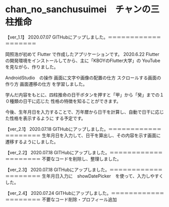 # chan_no_sanchusuimei　チャンの三柱推命

【ver_1.1】   2020.07.07  GITHubにアップしました。＝＝＝＝＝＝＝＝＝＝＝＝＝＝＝＝＝＝＝

岡照浩が初めて Flutter で作成したアプリケーションです。
2020.6.22 Flutter の開発環境をインストールしてから、主に「KBOYのFlutter大学」の
YouTubeを見ながら、作りました。

AndroidStudio　の操作
画面に文字や画像の配置の仕方
スクロールする画面の作り方
画面遷移の仕方
を学習しました。

学んだ内容をもとに、四柱推命の日干ボタンを押すと「甲」から「癸」までの１０種類の日干に応じた
性格の特徴を知ることができます。

今後、生年月日を入力することで、万年暦から日干を計算し、自動で日干に応じた性格を表示するように
する予定です。


【ver_2.1】   2020.07.18  GITHubにアップしました。＝＝＝＝＝＝＝＝＝＝＝＝＝＝＝＝＝＝＝＝
生年月日を入力して、日干を算出し、その内容を示す画面に遷移するようにしました。


【ver_2.2】   2020.07.18  GITHubにアップしました。＝＝＝＝＝＝＝＝＝＝＝＝＝＝＝＝＝＝＝＝
不要なコードを削除し、整理しました。


【ver_2.3】   2020.07.18  GITHubにアップしました。＝＝＝＝＝＝＝＝＝＝＝＝＝＝＝＝＝＝＝＝
生年月日入力に　showDatePicker　を使って、入力しやすくした。


【ver_2.4】   2020.07.24  GITHubにアップしました。＝＝＝＝＝＝＝＝＝＝＝＝＝＝＝＝＝＝＝＝
不要なコード削除・プロフィール追加

